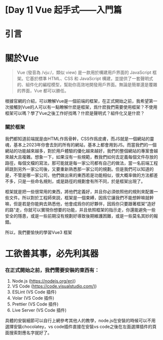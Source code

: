 # [Day 1] Vue 起手式——入門篇

# **引言**

# **關於Vue**

> Vue (發音為 /vjuː/，類似 view) 是一款用於構建用戶界面的 JavaScript 框架。它基於標準 HTML、CSS 和 JavaScript 構建，並提供了一套聲明式的、組件化的編程模型，幫助你高效地開發用戶界面。無論是簡單還是覆雜的界面，Vue 都可以勝任。
> 

根據官網的介紹，可以瞭解Vue是一個前端的框架，在正式開始之前，我希望第一次接觸到Vue的人可以有一點瞭解什麽是框架，爲什麽我們需要使用框架？不使用框架可以嗎？學了Vue之後工作好找嗎？什麽是聲明式？組件化又是什麽？

### **關於框架**

我們都知道前端就是由HTML作爲骨幹，CSS作爲皮膚，而JS就是一個網站的靈魂，基本上2023年你會去到的所有的網站，基本上都會用到JS。而當我們的一個網站的功能越來越多，對於用戶體驗的優化越來越好，我們的整個網站的專案會越來越大且複雜。想象一下，如果沒有一些規範，教我們如何去定義每個文件存放的路徑，每個文檔的寫法，那可能就是每一家公司都有自己的做法，當一名前端工程師跳到另外一家公司後，又要重新熟悉那一家公司的規劃。但是我們可以知道的是，不管是哪一家公司，他們做出來的東西若是功能相似，很大概率做的方法都差不多，只是一些命名規則，或是路徑的規劃會有所不同，於是框架出現了。

框架就是把一些很常用的東西，將他們定義好，并且你必須依照他的規則來配置一些文件。所以對於工程師來説，框架是一個束縛，因爲它讓我們不能想幹嘛就幹嘛，但是若是你能夠去熟悉他，他會成爲你的好夥伴，因爲你只要跟著框架“造好的路”走，你就可以實現你想要的功能，并且依照框架的指示走，你還能避免一些安全的隱患，或是一些前期沒有規劃好導致後期維護困難，或是一些莫名其妙的報錯。

所以，我們要愉快的學習Vue3 框架

# **工欲善其事，必先利其器**

### **在正式開始之前，我們需要安裝的東西有：**

1. Node.js ([https://nodejs.org/en)](https://nodejs.org/en))
2. VS Code ([https://code.visualstudio.com/)](https://code.visualstudio.com/))
3. ESLint (VS Code 插件)
4. Volar (VS Code 插件)
5. Prettier (VS Code 插件)
6. Live Server (VS Code 插件)

具體的安裝細節可以自行上網參考其他人的教學，node.js在安裝的時候可以不用選擇安裝chocolatey，vs code插件直接在安裝vs code之後在左面選擇插件的頁面搜索對應名字就好了。